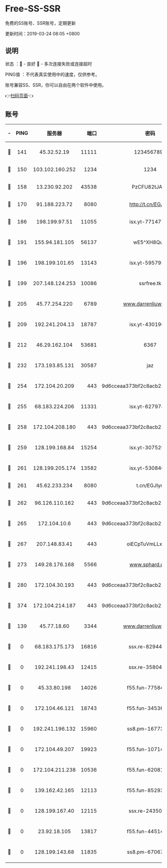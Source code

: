 # Free-SS-SSR

免费的SS账号、SSR账号，定期更新

更新时间：2019-03-24 08:05 +0800

## 说明

状态     ：🙂 - 良好 🙁 - 多次连接失败或连接超时

PING值   ：不代表真实使用中的速度，仅供参考。

账号兼容SS、SSR，你可以自由在两个软件中使用。

👉[扫码页面](https://liesauer.github.io/Free-SS-SSR/)👈

## 账号

|-|PING|服务器|端口|密码|加密方式|区域|
|:----:|:----:|:-----:|-----:|:----:|:----:|:----:|
|🙂|141|45.32.52.19|11111|1234567890|aes-256-cfb|JP|
|🙂|150|103.102.160.252|1234|1234|rc4-md5|JP|
|🙂|158|13.230.92.202|43538|PzCFU82tJAdZ|aes-256-cfb|JP|
|🙂|170|91.188.223.72|8080|http://t.cn/EGJIyrl|rc4-md5|RU|
|🙂|186|198.199.97.51|11055|isx.yt-77147725|aes-256-cfb|US|
|🙂|191|155.94.181.105|56137|wE5^XH8Quw|aes-256-cfb|US|
|🙂|196|198.199.101.65|13143|isx.yt-59579379|aes-256-cfb|US|
|🙂|199|207.148.124.253|10086|ssrfree.tk|aes-256-cfb|SG|
|🙂|205|45.77.254.220|6789|www.darrenliuwei.com|aes-256-cfb|SG|
|🙂|209|192.241.204.13|18787|isx.yt-43019684|aes-256-cfb|US|
|🙂|212|46.29.162.104|53681|6367|aes-128-ctr|RU|
|🙂|232|173.193.85.131|30587|jaz|aes-256-cfb|US|
|🙂|254|172.104.20.209|443|9d6cceaa373bf2c8acb22e60b6a58be6|aes-256-cfb|US|
|🙂|255|68.183.224.206|11331|isx.yt-62797892|aes-256-cfb|SG|
|🙂|258|172.104.208.180|443|9d6cceaa373bf2c8acb22e60b6a58be6|aes-256-cfb|US|
|🙂|259|128.199.168.84|15254|isx.yt-30752929|aes-256-cfb|SG|
|🙂|261|128.199.205.174|13582|isx.yt-53084018|aes-256-cfb|SG|
|🙂|261|45.62.233.234|8080|t.cn/EGJIyrl|rc4-md5|CA|
|🙂|262|96.126.110.162|443|9d6cceaa373bf2c8acb22e60b6a58be6|aes-256-cfb|US|
|🙂|265|172.104.10.6|443|9d6cceaa373bf2c8acb22e60b6a58be6|aes-256-cfb|US|
|🙂|267|207.148.83.41|443|oiECpTuVmLLxk4Ts|aes-256-cfb|AU|
|🙂|273|149.28.176.168|5566|www.sphard.com|aes-256-cfb|AU|
|🙂|280|172.104.30.193|443|9d6cceaa373bf2c8acb22e60b6a58be6|aes-256-cfb|US|
|🙂|374|172.104.214.187|443|9d6cceaa373bf2c8acb22e60b6a58be6|aes-256-cfb|US|
|🙂|139|45.77.18.60|3344|www.darrenliuwei.com|aes-256-cfb|JP|
|🙁|0|68.183.175.173|16816|ssx.re-82944807|aes-256-cfb|US|
|🙁|0|192.241.198.43|12415|ssx.re-35804966|aes-256-cfb|US|
|🙁|0|45.33.80.198|14026|f55.fun-77584907|aes-256-cfb|US|
|🙁|0|172.104.46.121|18743|f55.fun-34536533|aes-256-cfb|SG|
|🙁|0|192.241.196.132|15960|ss8.pm-16773447|aes-256-cfb|US|
|🙁|0|172.104.49.207|19923|f55.fun-10714091|aes-256-cfb|SG|
|🙁|0|172.104.211.238|10536|f55.fun-62081235|aes-256-cfb|US|
|🙁|0|139.162.42.165|12113|f55.fun-85293047|aes-256-cfb|SG|
|🙁|0|128.199.167.40|12115|ssx.re-24350991|aes-256-cfb|SG|
|🙁|0|23.92.18.105|13817|f55.fun-44514106|aes-256-cfb|US|
|🙁|0|128.199.143.68|11835|ss8.pm-67067139|aes-256-cfb|SG|
